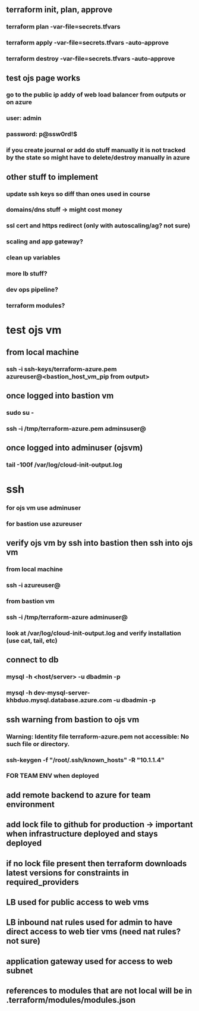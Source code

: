 ## terraform init, plan, approve
### terraform plan -var-file=secrets.tfvars
### terraform apply -var-file=secrets.tfvars -auto-approve
### terraform destroy -var-file=secrets.tfvars -auto-approve


## test ojs page works
### go to the public ip addy of web load balancer from outputs or on azure
### user: admin
### password: p@ssw0rd!$
### if you create journal or add do stuff manually it is not tracked by the state so might have to delete/destroy manually in azure

## other stuff to implement
### update ssh keys so diff than ones used in course
### domains/dns stuff -> might cost money
### ssl cert and https redirect (only with autoscaling/ag? not sure)
### scaling and app gateway?
### clean up variables
### more lb stuff?
### dev ops pipeline?
### terraform modules?

# test ojs vm #
## from local machine
### ssh -i ssh-keys/terraform-azure.pem azureuser@<bastion_host_vm_pip from output>
## once logged into bastion vm
### sudo su -
### ssh -i /tmp/terraform-azure.pem adminsuser@<private ip of ojs vm on azure>
## once logged into adminuser (ojsvm)
### tail -100f /var/log/cloud-init-output.log 

# ssh
### for ojs vm use adminuser
### for bastion use azureuser

## verify ojs vm by ssh into bastion then ssh into ojs vm
### from local machine
### ssh -i <path to key> azureuser@<bastionip>
### from bastion vm
### ssh -i /tmp/terraform-azure adminuser@<web-lb-pip>
### look at /var/log/cloud-init-output.log and verify installation (use cat, tail, etc)


## connect to db
###  mysql -h <host/server> -u dbadmin -p
###  mysql -h dev-mysql-server-khbduo.mysql.database.azure.com -u dbadmin -p

## ssh warning from bastion to ojs vm
### Warning: Identity file terraform-azure.pem not accessible: No such file or directory.
###  ssh-keygen -f "/root/.ssh/known_hosts" -R "10.1.1.4"



### FOR TEAM ENV when deployed
## add remote backend to azure for team environment
## add lock file to github for production -> important when infrastructure deployed and stays deployed
##   if no lock file present then terraform downloads latest versions for constraints in required_providers
## LB used for public access to web vms
## LB inbound nat rules used for admin to have direct access to web tier vms (need nat rules? not sure)
## application gateway used for access to web subnet
## references to modules that are not local will be in .terraform/modules/modules.json

